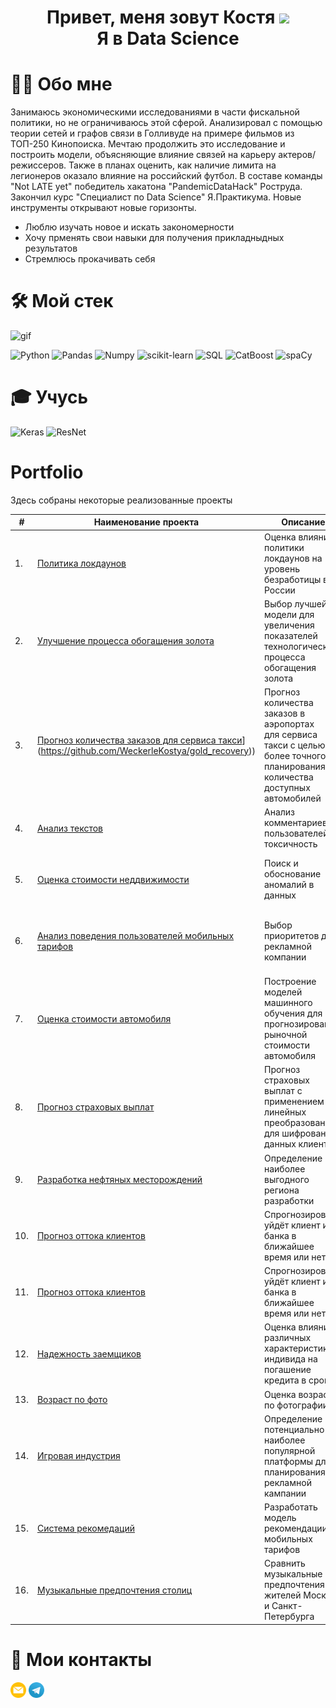 <h1 align="center">Привет, меня зовут Костя <img src="https://media.giphy.com/media/hvRJCLFzcasrR4ia7z/giphy.gif" width="30px"> <br> Я в Data Science</h1>

# 👩‍💻 Обо мне
Занимаюсь экономическими исследованиями в части фискальной политики, но не ограничиваюсь этой сферой.
Анализировал с помощью теории сетей и графов связи в Голливуде на примере фильмов из ТОП-250 Кинопоиска. Мечтаю продолжить это исследование и построить модели, объясняющие влияние связей на карьеру актеров/режиссеров. Также в планах оценить, как наличие лимита на легионеров оказало влияние на российский футбол.
В составе команды "Not LATE yet" победитель хакатона "PandemicDataHack" Роструда.
Закончил курс "Специалист по Data Science" Я.Практикума. Новые инструменты открывают новые горизонты.

* Люблю изучать новое и искать закономерности
* Хочу прменять свои навыки для получения прикладныдных результатов
* Стремлюсь прокачивать себя

# 🛠️ Мой стек

<img src="https://media.giphy.com/media/qQRfz2VfUbDeebczif/giphy.gif" alt="gif" width="250px" height=auto align=auto/>
<p>
<img src="https://img.shields.io/badge/Python-grey?logo=Python&style=plastic" alt="Python"/>
<img src="https://img.shields.io/badge/Pandas-grey?logo=Pandas&style=plastic" alt="Pandas"/>
<img src="https://img.shields.io/badge/Numpy-grey?logo=Numpyl5&style=plastic" alt="Numpy"/>
<img src="https://img.shields.io/badge/scikit-learn-grey?logo=scikit-learn&style=plastic" alt="scikit-learn"/>
<img src="https://img.shields.io/badge/SQL-grey?logo=SQL&style=plastic" alt="SQL"/>
<img src="https://img.shields.io/badge/CatBoost-grey?logo=catboost&style=plastic" alt="CatBoost"/>
<img src="https://img.shields.io/badge/spaCy-grey?logo=spacy&style=plastic" alt="spaCy"/>
</p>

# 🎓 Учусь

<p>
<img src="https://img.shields.io/badge/Keras-grey?logo=keras&style=plastic" alt="Keras"/>
<img src="https://img.shields.io/badge/ResNet-grey?logo=resnet&style=plastic" alt="ResNet"/>
</p>

# Portfolio

Здесь собраны некоторые реализованные проекты

| #    | Наименование проекта                | Описание                                                     | Статус проекта         | Стек                                                         |
| ---- | ------------------------------------------------------------ | ------------------------------------|----------------------- | ------------------------------------------------------------ |
| 1.   | [Политика локдаунов](https://github.com/WeckerleKostya/covid_lockdowns) | Оценка влияния политики локдаунов на уровень безработицы в России | Проект завершен | python, pandas, numpy, scipy, sklearn, matplotlib       |
| 2.   | [Улучшение процесса обогащения золота](https://github.com/WeckerleKostya/gold_recovery) | Выбор лучшей модели для увеличения <br/>показателей технологического процесса <br/>обогащения золота | Проект завершен | python, pandas, numpy, scipy, sklearn, matplotlib       |
| 3.   | [Прогноз количества заказов для сервиса такси](https://github.com/WeckerleKostya/taxi_orders)](https://github.com/WeckerleKostya/gold_recovery)) | Прогноз количества заказов в аэропортах <br/>для сервиса такси с целью более точного планирования количества доступных <br/>автомобилей | Проект завершен | python, pandas, numpy, statsmodels, sklearn, CatBoost, matplotlib |
| 4.   | [Анализ текстов](https://github.com/WeckerleKostya/toxic_comments) | Анализ комментариев пользователей на токсичность             | Проект завершен | python, pandas, numpy, nltk, sklearn, CatBoost |
| 5.   | [Оценка стоимости неддвижимости](https://github.com/WeckerleKostya/realty_price) | Поиск и обоснование аномалий в данных            | Стадия построение моделей машинного обучения | python, pandas, numpy, matplotlib |
| 6.   | [Анализ поведения пользователей мобильных тарифов](https://github.com/WeckerleKostya/mobile_tariffs) | Выбор приоритетов для рекламной компании            | Проект завершен. Для полного анализ требуются дополнительные данные | python, pandas, numpy, matplotlib |
| 7.   | [Оценка стоимости автомобиля](https://github.com/WeckerleKostya/auto_price) | Построение моделей машинного обучения для прогнозирования рыночной стоимости автомобиля            | Проект завершен | python, pandas, numpy, matplotlib, CatBoostRegressor,  LGBMRegressor|
| 8.   | [Прогноз страховых выплат](https://github.com/WeckerleKostya/insurance_payments) | Прогноз страховых выплат с применением линейных преобразований для шифрования данных клиентов            | Проект завершен | python, pandas, numpy, sk.learn, LinearRegression|
| 9.   | [Разработка нефтяных месторождений](https://github.com/WeckerleKostya/field_development) | Определение наиболее выгодного региона разработки            | Проект завершен | python, pandas, numpy, sk.learn, LinearRegression, seaborn|
| 10.   | [Прогноз оттока клиентов](https://github.com/WeckerleKostya/bank_clients) | Спрогнозировать, уйдёт клиент из банка в ближайшее время или нет.          | Проект завершен | python, pandas, numpy, matplotlib, RandomForestClassifier, DecisionTreeClassifier, LogisticRegression|
| 11.   | [Прогноз оттока клиентов](https://github.com/WeckerleKostya/bank_clients) | Спрогнозировать, уйдёт клиент из банка в ближайшее время или нет.          | Проект завершен | python, pandas, numpy, matplotlib, RandomForestClassifier, DecisionTreeClassifier, LogisticRegression|
| 12.   | [Надежность заемщиков](https://github.com/WeckerleKostya/credit_scoring) | Оценка влияния различных характеристик индивида на погашение кредита в срок          | В проект следует добавить вероятностные модели | python, pandas|
| 13.   | [Возраст по фото](https://github.com/WeckerleKostya/age_by_photo) | Оценка возраста по фотографии          | Проект завершен | python, pandas, Keras|
| 14.   | [Игровая индустрия](https://github.com/WeckerleKostya/games) | Определение потенциально наиболее популярной платформы для планирования рекламной кампании          | Проект завершен | python, pandas, scipy|
| 15.   | [Система рекомедаций](https://github.com/WeckerleKostya/tariff_recomendation) | Разработать модель рекомендации мобильных тарифов         | Проект завершен | python, pandas, RandomForestClassifier, DecisionTreeClassifier, LogisticRegression|
| 16.   | [Музыкальные предпочтения столиц](https://github.com/WeckerleKostya/tariff_recomendation) | Сравнить музыкальные предпочтения жителей Москвы и Санкт-Петербурга         | Проект завершен | python, pandas|

# 📧 Мои контакты
<p>
<a href="mailto:vekerle_vkv@mail.ru"><img src="./icons/email.png" width="25px" alt="Email"/></a>
<a href="https://t.me/Thunder_Voltage"><img src="https://github.com/github/explore/blob/main/topics/telegram/telegram.png?raw=true" width="25px" alt="Telegram"/></a>
</p>
